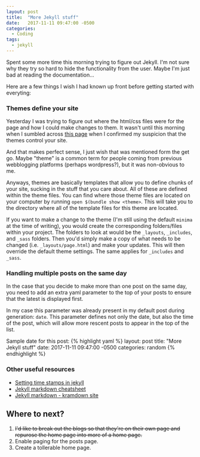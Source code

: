 ```yaml
---
layout: post
title:  "More Jekyll stuff"
date:   2017-11-11 09:47:00 -0500
categories:
  - Coding
tags:
  - jekyll
---
```

Spent some more time this morning trying to figure out Jekyll. I'm not sure why they try so hard to hide the functionality from the user. Maybe I'm just bad at reading the documentation...

Here are a few things I wish I had known up front before getting started with everyting:

### Themes define your site
Yesterday I was trying to figure out where the html/css files were for the page and how I could make changes to them. It wasn't until this morning when I sumbled across [this page](https://jekyllrb.com/docs/themes/#overriding-theme-defaults) when I confirmed my suspicion that the themes control your site.

And that makes perfect sense, I just wish that was mentioned form the get go. Maybe "theme" is a common term for people coming from previous webblogging platforms (perhaps wordpress?), but it was non-obvious to me.

Anyways, themes are basically templates that allow you to define chunks of your site, sucking in the stuff that you care about. All of these are defined within the theme files. You can find where those theme files are located on your computer by running `open $(bundle show <theme>`. This will take you to the directory where all of the template files for this theme are located.

If you want to make a change to the theme (I'm still using the default `minima` at the time of writing), you would create the corresponding folders/files within your project. The folders to look at would be the `_layouts`, `_includes`, and `_sass` folders. Then you'd simply make a copy of what needs to be changed (i.e. `_layouts/page.html`) and make your updates. This will then override the default theme settings. The same applies for `_includes` and `_sass`.

### Handling multiple posts on the same day
In the case that you decide to make more than one post on the same day, you need to add an extra yaml parameter to the top of your posts to ensure that the latest is displayed first.

In my case this parameter was already present in my default post during generation: `date`. This parameter defines not only the date, but also the time of the post, which will allow more rescent posts to appear in the top of the list.

Sample date for this post:
{% highlight yaml %}
layout: post
title:  "More Jekyll stuff"
date:   2017-11-11 09:47:00 -0500
categories: random
{% endhighlight %}

### Other useful resources
* [Setting time stamps in jekyll](https://learn.cloudcannon.com/jekyll/date-formatting/)
* [Jekyll markdown cheatsheet](https://gist.github.com/roachhd/779fa77e9b90fe945b0c)
* [Jekyll markdown - kramdown site](https://kramdown.gettalong.org/index.html)

## Where to next?
1. ~~I'd like to break out the blogs so that they're on their own page and repurose the home page into more of a home page.~~
2. Enable paging for the posts page.
3. Create a tollerable home page.


